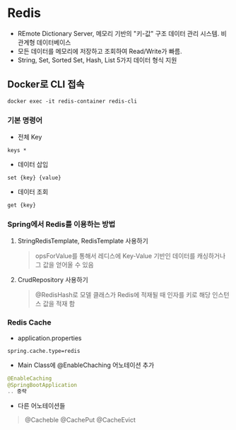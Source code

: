 # Redis
- REmote Dictionary Server, 메모리 기반의 "키-값" 구조 데이터 관리 시스템. 비 관계형 데이터베이스
- 모든 데이터를 메모리에 저장하고 조회하여 Read/Write가 빠름.
- String, Set, Sorted Set, Hash, List 5가지 데이터 형식 지원

## Docker로 CLI 접속
```
docker exec -it redis-container redis-cli
```

### 기본 명령어
- 전체 Key
```
keys *
```

- 데이터 삽입
```
set {key} {value}
```

- 데이터 조회
```
get {key}
```

### Spring에서 Redis를 이용하는 방법
1. StringRedisTemplate, RedisTemplate 사용하기
   > opsForValue를 통해서 레디스에 Key-Value 기반인 데이터를 캐싱하거나 그 값을 얻어올 수 있음
2. CrudRepository 사용하기
   > @RedisHash로 모델 클래스가 Redis에 적재될 때 인자를 키로 해당 인스턴스 값을 적재 함

### Redis Cache 
- application.properties
```application.properties
spring.cache.type=redis
```
- Main Class에 @EnableChaching 어노테이션 추가
```java
@EnableCaching
@SpringBootApplication
.. 중략
```

- 다른 어노테이션들
> @Cacheble @CachePut @CacheEvict

